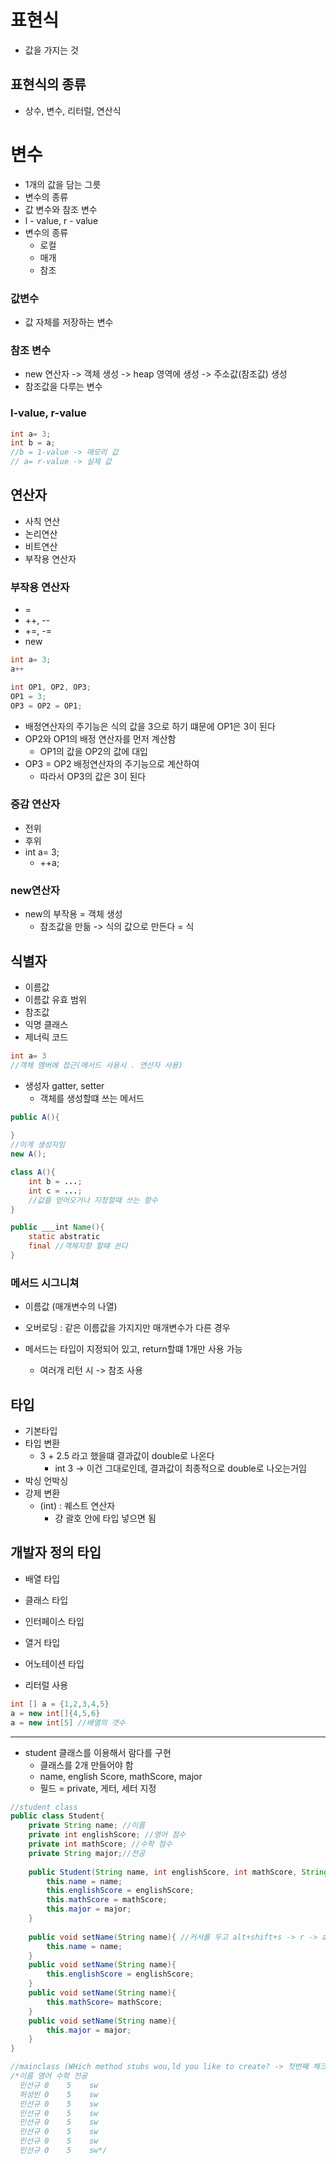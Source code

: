 # 표현식
- 값을 가지는 것

## 표현식의 종류
- 상수, 변수, 리터럴, 연산식

# 변수
- 1개의 값을 담는 그릇
- 변수의 종류
- 값 변수와 참조 변수
- l - value, r - value
- 변수의 종류
	- 로컬
	- 매개
	- 참조
### 값변수
- 값 자체를 저장하는 변수

### 참조 변수
- new 연산자 -> 객체 생성 -> heap 영역에 생성 -> 주소값(참조값) 생성
- 참조값을 다루는 변수

### l-value, r-value
```JAVA
int a= 3;
int b = a;
//b = 1-value -> 매모리 값
// a= r-value -> 실제 값
```

## 연산자
- 사칙 연산
- 논리연산
- 비트연산
- 부작용 연산자

### 부작용 연산자
- =
- ++, --
- +=, -=
- new

```JAVA
int a= 3;
a++

int OP1, OP2, OP3;
OP1 = 3;
OP3 = OP2 = OP1;
```
- 배정연산자의 주기능은 식의 값을 3으로 하기 떄문에 OP1은 3이 된다
- OP2와 OP1의 배정 연산자를 먼저 계산함
	- OP1의 값을 OP2의 값에 대입
- OP3 = OP2 배정연산자의 주기능으로 계산하여
	- 따라서 OP3의 값은 3이 된다

### 증감 연산자
- 전위 
- 후위
- int a= 3;
	- ++a;

### new연산자
- new의 부작용 = 객체 생성
	- 참조값을 만듦 -> 식의 값으로 만든다 = 식

## 식별자
- 이름값
- 이름값 유효 범위
- 참조값
- 익명 클래스
- 제너릭 코드

```JAVA
int a= 3
//객체 멤버에 접근(메서드 사용시 . 연산자 사용)
```

- 생성자 gatter, setter
	- 객체를 생성할떄 쓰는 메서드
```JAVA
public A(){
	
}
//이게 생성자임
new A();
```

```JAVA
class A(){
	int b = ...;
	int c = ...;
	//값을 얻어오거나 지정할때 쓰는 함수
}
```

```JAVA
public ___int Name(){
	static abstratic
	final //객체지향 할떄 쓴다 
}
```

### 메서드 시그니쳐
- 이름값 (매개변수의 나열)
- 오버로딩 : 같은 이름값을 가지지만 매개변수가 다른 경우

- 메서드는 타입이 지정되어 있고, return할떄 1개만 사용 가능
	- 여러개 리턴 시 -> 참조 사용


## 타입
- 기본타입
- 타입 변환
	- 3 + 2.5 라고 했을떄 결과값이 double로 나온다
		- int 3 -> 이건 그대로인데, 결과값이 최종적으로 double로 나오는거임
- 박싱 언박싱
- 강제 변환
	- (int) : 퀘스트 연산자
		- 걍 괄호 안에 타입 넣으면 됨

## 개발자 정의 타입
- 배열 타입
- 클래스 타입
- 인터페이스 타입
- 열거 타입
- 어노테이션 타입

- 리터럴 사용
```JAVA
int [] a = {1,2,3,4,5}
a = new int[]{4,5,6}
a = new int[5] //배열의 갯수
```


---

- student 클래스를 이용해서 람다를 구현
	- 클래스를 2개 만들어야 함
	- name, english Score, mathScore, major
	- 필드 = private, 게터, 세터 지정

```java
//student class
public class Student{
	private String name; //이름
	private int englishScore; //영어 점수
	private int mathScore; //수학 점수
	private String major;//전공
	
	public Student(String name, int englishScore, int mathScore, String major){
		this.name = name;
		this.englishScore = englishScore;
		this.mathScore = mathScore;
		this.major = major;
	}
	
	public void setName(String name){ //커서를 두고 alt+shift+s -> r -> alt+a -> alt+s -> enter
		this.name = name;
	}
	public void setName(String name){
		this.englishScore = englishScore;
	}
	public void setName(String name){
		this.mathScore= mathScore;
	}
	public void setName(String name){
		this.major = major;
	}
}
```

```java
//mainclass (WHich method stubs wou,ld you like to create? -> 첫번째 체크박스 클릭)
/*이름 영어 수학 전공
  민선규 0    5    sw
  허성빈 0    5    sw
  민선규 0    5    sw
  민선규 0    5    sw
  민선규 0    5    sw
  민선규 0    5    sw
  민선규 0    5    sw
  민선규 0    5    sw*/
```